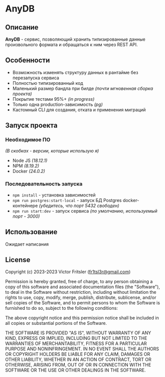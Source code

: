 # AnyDB

## Описание

**AnyDB** - сервис, позволяющий хранить типизированные данные произвольного формата и обращаться к ним через REST API.

## Особенности

- Возможность изменять структуру данных в рантайме без перезапуска сервиса
- Полностью типизированный код
- Маленький размер бандла при билде *(почти мгновенная сборка проекта)*
- Покрытие тестами 95%+ *(in progress)*
- Только одна production-зависимость *(pg)*
- Кастомный CLI для создания, отката и применения миграций

## Запуск проекта

### Необходимое ПО

*(В скобках - версии, которые использую я)*

- Node JS *(18.12.1)*
- NPM *(8.19.2)*
- Docker  *(24.0.2)*

### Последовательность запуска

- `npm install` - установка зависимостей
- `npm run postgres:start-local` - запуск БД Postgres docker-контейнере *(убедитесь, что порт 5432 свободен)*
- `npm run start:dev` - запуск сервиса *(по умолчанию, используемый порт - 3000)*

## Использование

Ожидает написания

## License

Copyright (c) 2023-2023 Victor Fritsler (fr1tsl3r@gmail.com)

Permission is hereby granted, free of charge, to any person obtaining a copy of this software and associated documentation files (the "Software"), to deal in the Software without restriction, including without limitation the rights to use, copy, modify, merge, publish, distribute, sublicense, and/or sell copies of the Software, and to permit persons to whom the Software is furnished to do so, subject to the following conditions:

The above copyright notice and this permission notice shall be included in all copies or substantial portions of the Software.

THE SOFTWARE IS PROVIDED "AS IS", WITHOUT WARRANTY OF ANY KIND, EXPRESS OR IMPLIED, INCLUDING BUT NOT LIMITED TO THE WARRANTIES OF MERCHANTABILITY, FITNESS FOR A PARTICULAR PURPOSE AND NONINFRINGEMENT. IN NO EVENT SHALL THE AUTHORS OR COPYRIGHT HOLDERS BE LIABLE FOR ANY CLAIM, DAMAGES OR OTHER LIABILITY, WHETHER IN AN ACTION OF CONTRACT, TORT OR OTHERWISE, ARISING FROM, OUT OF OR IN CONNECTION WITH THE SOFTWARE OR THE USE OR OTHER DEALINGS IN THE SOFTWARE.